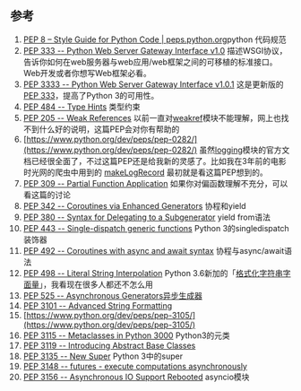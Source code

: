 ## 参考

1. [PEP 8 – Style Guide for Python Code | peps.python.org](https://peps.python.org/pep-0008/)python 代码规范
2. [PEP 333 -- Python Web Server Gateway Interface v1.0](https://www.python.org/dev/peps/pep-0333/) 描述WSGI协议，告诉你如何在web服务器与web应用/web框架之间的可移植的标准接口。Web开发或者你想写Web框架必看。
3. [PEP 3333 -- Python Web Server Gateway Interface v1.0.1](https://www.python.org/dev/peps/pep-3333/) 这是更新版的[PEP 333](https://www.python.org/dev/peps/pep-3333/%23id15)，提高了Python 3的可用性。
4. [PEP 484 -- Type Hints](https://www.python.org/dev/peps/pep-0484/) 类型约束
5. [PEP 205 -- Weak References](https://www.python.org/dev/peps/pep-0205/) 以前一直对[weakref](https://www.zhihu.com/search?q=weakref&search_source=Entity&hybrid_search_source=Entity&hybrid_search_extra=%7B%22sourceType%22%3A%22answer%22%2C%22sourceId%22%3A%22207121583%22%7D)模块不能理解，网上也找不到什么好的说明，这篇PEP会对你有帮助的
6. [https://www.python.org/dev/peps/pep-0282/](https://www.python.org/dev/peps/pep-0282/) 虽然[logging](https://www.zhihu.com/search?q=logging&search_source=Entity&hybrid_search_source=Entity&hybrid_search_extra=%7B%22sourceType%22%3A%22answer%22%2C%22sourceId%22%3A%22207121583%22%7D)模块的官方文档已经很全面了，不过这篇PEP还是给我新的灵感了。比如我在3年前的电影时光网的爬虫中用到的 [makeLogRecord](https://github.com/dongweiming/Mtime/blob/d58e7333cb0d8a90c48c9191b1e44160075639bb/log.py%23L49) 最初就是看这篇PEP想到的。
7. [PEP 309 -- Partial Function Application](https://www.python.org/dev/peps/pep-0309/) 如果你对偏函数理解不充分，可以看这篇的讨论
8. [PEP 342 -- Coroutines via Enhanced Generators](https://www.python.org/dev/peps/pep-0342/) 协程和yield
9. [PEP 380 -- Syntax for Delegating to a Subgenerator](https://www.python.org/dev/peps/pep-0380/) yield from语法
10. [PEP 443 -- Single-dispatch generic functions](https://www.python.org/dev/peps/pep-0443/) Python 3的singledispatch装饰器
11. [PEP 492 -- Coroutines with async and await syntax](https://www.python.org/dev/peps/pep-0492/) 协程与async/await语法
12. [PEP 498 -- Literal String Interpolation](https://www.python.org/dev/peps/pep-0498/) Python 3.6新加的「[格式化字符串字面量](https://www.zhihu.com/search?q=%E6%A0%BC%E5%BC%8F%E5%8C%96%E5%AD%97%E7%AC%A6%E4%B8%B2%E5%AD%97%E9%9D%A2%E9%87%8F&search_source=Entity&hybrid_search_source=Entity&hybrid_search_extra=%7B%22sourceType%22%3A%22answer%22%2C%22sourceId%22%3A%22207121583%22%7D)」，我看现在很多人都还不怎么用
13. [PEP 525 -- Asynchronous Generators](https://www.python.org/dev/peps/pep-0525/)[异步生成器](https://www.zhihu.com/search?q=%E5%BC%82%E6%AD%A5%E7%94%9F%E6%88%90%E5%99%A8&search_source=Entity&hybrid_search_source=Entity&hybrid_search_extra=%7B%22sourceType%22%3A%22answer%22%2C%22sourceId%22%3A%22207121583%22%7D)  
14. [PEP 3101 -- Advanced String Formatting](https://www.python.org/dev/peps/pep-3101/) 
15. [https://www.python.org/dev/peps/pep-3105/](https://www.python.org/dev/peps/pep-3105/) 
16. [PEP 3115 -- Metaclasses in Python 3000](https://www.python.org/dev/peps/pep-3115/) Python3的元类
17. [PEP 3119 -- Introducing Abstract Base Classes](https://www.python.org/dev/peps/pep-3119/) 
18. [PEP 3135 -- New Super](https://www.python.org/dev/peps/pep-3135/) Python 3中的super
19. [PEP 3148 -- futures - execute computations asynchronously](https://www.python.org/dev/peps/pep-3148/) 
20. [PEP 3156 -- Asynchronous IO Support Rebooted](https://www.python.org/dev/peps/pep-3156/) asyncio模块